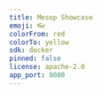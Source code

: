 ```yaml
---
title: Mesop Showcase
emoji: 👓
colorFrom: red
colorTo: yellow
sdk: docker
pinned: false
license: apache-2.0
app_port: 8080
---
```

